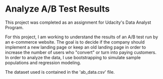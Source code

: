# Analyze A/B Test Results  

This project was completed as an assignment for Udacity's Data Analyst Program. 

For this project, I am working to understand the results of an A/B test run by an e-commerce website. The goal is to decide if the company should implement a new landing page or keep an old landing page in order to increase the number of users who "convert" or turn into paying customers. In order to analyze the data, I use bootstrapping to simulate sample populations and regression modeling.

The dataset used is contained in the 'ab_data.csv' file.

